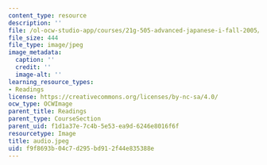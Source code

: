 ```yaml
---
content_type: resource
description: ''
file: /ol-ocw-studio-app/courses/21g-505-advanced-japanese-i-fall-2005/f9f8693b04c7d295bd912f44e835388e_audio.jpeg
file_size: 444
file_type: image/jpeg
image_metadata:
  caption: ''
  credit: ''
  image-alt: ''
learning_resource_types:
- Readings
license: https://creativecommons.org/licenses/by-nc-sa/4.0/
ocw_type: OCWImage
parent_title: Readings
parent_type: CourseSection
parent_uid: f1d1a37e-7c4b-5e53-ea9d-6246e8016f6f
resourcetype: Image
title: audio.jpeg
uid: f9f8693b-04c7-d295-bd91-2f44e835388e
---
```

